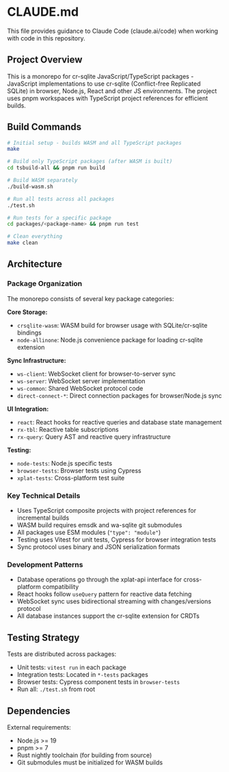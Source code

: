 # CLAUDE.md

This file provides guidance to Claude Code (claude.ai/code) when working with code in this repository.

## Project Overview

This is a monorepo for cr-sqlite JavaScript/TypeScript packages - JavaScript implementations to use cr-sqlite (Conflict-free Replicated SQLite) in browser, Node.js, React and other JS environments. The project uses pnpm workspaces with TypeScript project references for efficient builds.

## Build Commands

```bash
# Initial setup - builds WASM and all TypeScript packages
make

# Build only TypeScript packages (after WASM is built)
cd tsbuild-all && pnpm run build

# Build WASM separately
./build-wasm.sh

# Run all tests across all packages
./test.sh

# Run tests for a specific package
cd packages/<package-name> && pnpm run test

# Clean everything
make clean
```

## Architecture

### Package Organization

The monorepo consists of several key package categories:

**Core Storage:**
- `crsqlite-wasm`: WASM build for browser usage with SQLite/cr-sqlite bindings
- `node-allinone`: Node.js convenience package for loading cr-sqlite extension

**Sync Infrastructure:**
- `ws-client`: WebSocket client for browser-to-server sync
- `ws-server`: WebSocket server implementation
- `ws-common`: Shared WebSocket protocol code
- `direct-connect-*`: Direct connection packages for browser/Node.js sync

**UI Integration:**
- `react`: React hooks for reactive queries and database state management
- `rx-tbl`: Reactive table subscriptions
- `rx-query`: Query AST and reactive query infrastructure

**Testing:**
- `node-tests`: Node.js specific tests
- `browser-tests`: Browser tests using Cypress
- `xplat-tests`: Cross-platform test suite

### Key Technical Details

- Uses TypeScript composite projects with project references for incremental builds
- WASM build requires emsdk and wa-sqlite git submodules
- All packages use ESM modules (`"type": "module"`)
- Testing uses Vitest for unit tests, Cypress for browser integration tests
- Sync protocol uses binary and JSON serialization formats

### Development Patterns

- Database operations go through the xplat-api interface for cross-platform compatibility
- React hooks follow `useQuery` pattern for reactive data fetching
- WebSocket sync uses bidirectional streaming with changes/versions protocol
- All database instances support the cr-sqlite extension for CRDTs

## Testing Strategy

Tests are distributed across packages:
- Unit tests: `vitest run` in each package
- Integration tests: Located in `*-tests` packages
- Browser tests: Cypress component tests in `browser-tests`
- Run all: `./test.sh` from root

## Dependencies

External requirements:
- Node.js >= 19
- pnpm >= 7
- Rust nightly toolchain (for building from source)
- Git submodules must be initialized for WASM builds